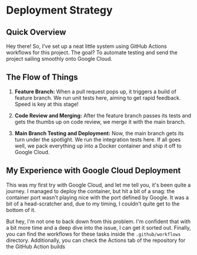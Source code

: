 # Deployment Strategy

## Quick Overview

Hey there! So, I've set up a neat little system using GitHub Actions workflows for this project. The goal? To automate
testing and send the project sailing smoothly onto Google Cloud.

## The Flow of Things

1. **Feature Branch:** When a pull request pops up, it triggers a build of feature branch. We run unit tests here, 
    aiming to get rapid feedback. Speed is key at this stage!

2. **Code Review and Merging:** After the feature branch passes its tests and gets the thumbs up on code review, 
   we merge it with the main branch.

3. **Main Branch Testing and Deployment:** Now, the main branch gets its turn under the spotlight. 
  We run the integration tests here. If all goes well, we pack everything up into a Docker container and ship it off to 
  Google Cloud.

## My Experience with Google Cloud Deployment

This was my first try with Google Cloud, and let me tell you, it's been quite a journey. I managed to deploy the 
container, but hit a bit of a snag: the container port wasn't playing nice with the port defined by Google.
It was a bit of a head-scratcher and, due to my timing, I couldn't quite get to the bottom of it.

But hey, I'm not one to back down from this problem. I'm confident that with a bit more time and a deep dive
into the issue, I can get it sorted out.
Finally, you can find the workflows for these tasks inside the ``.github/workflows`` directory. 
Additionally, you can check the Actions tab of the repository for the GitHub Action builds